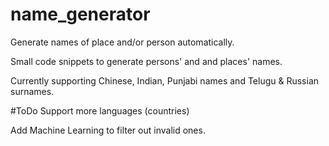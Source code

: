 # name_generator
Generate names of place and/or person automatically.

Small code snippets to generate persons' and  and places' names.

Currently supporting Chinese, Indian, Punjabi names and Telugu & Russian surnames.

#ToDo
Support more languages (countries)

Add Machine Learning to filter out invalid ones.
